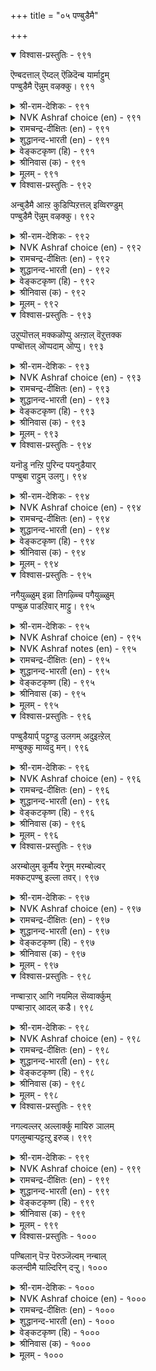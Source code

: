 +++
title = "०५ पण्बुडैमै"

+++


<details open><summary>विश्वास-प्रस्तुतिः - ९९१</summary>

ऎण्बदत्ताल् ऎय्दल् ऎळिदॆन्ब यार्माट्टुम्  
पण्बुडैमै ऎन्नुम् वऴक्कु।      ९९१
</details>

<details><summary>श्री-राम-देशिकः - ९९१</summary>

अधिकारः १००. अनुसृत्य प्रवर्तनम्  
सौलभ्येन समैः साकमनुसृत्य प्रवर्तनात् ।  
विशिष्टगुणसंप्राप्तिः सुलभेति सतां मतम् ॥ ९९१॥
</details>

<details><summary>NVK Ashraf choice (en) - ९९१</summary>

०९९१
The demeanor called courtesy, they say,
Comes easily to those easily accessible to all.
(N.V.K. Ashraf), (Satguru Subramuniyaswami)
</details>

<details><summary>रामचन्द्र-दीक्षितः (en) - ९९१</summary>

991 eṇpatattāl eytal eḷiteṉpa yārmāṭṭum  
paṇpuṭaimai eṉṉum vaḻakku.

991\. Be cautious and easy of access. You will command the homage of the world.  
</details>

<details><summary>शुद्धानन्द-भारती (en) - ९९१</summary>

1\. எண்பதத்தால் எய்தல் எளிதென்ப யார்மாட்டும்  
பண்புடைமை என்னும் வழக்கு.  
To the polite free of access  
Easily comes courteousness.        991  
</details>

<details><summary>वेङ्कटकृष्ण (हि) - ९९१</summary>

991
मिलनसार रहते अगर, सब लोगों को मान ।  
पाना शिष्टाचार है, कहते हैं आसान ॥
</details>

<details><summary>श्रीनिवास (क) - ९९१</summary>

991. ऒब्बनु ऎल्लरल्लियू सुलभवागि सेरुववनादरॆ, अवनिगॆ सद्गुणगळन्नु पडॆयुवुदू सुलभ ऎन्दु ज्ञानिगळु
हेळुवरु.

</details>

<details><summary>मूलम् - ९९१</summary>

ऎण्बदत्ताल् ऎय्दल् ऎळिदॆऩ्प यार्माट्टुम्
पण्बुडैमै ऎऩ्ऩुम् वऴक्कु। ९९१
</details>

<details open><summary>विश्वास-प्रस्तुतिः - ९९२</summary>

अन्बुडैमै आऩ्ऱ कुडिप्पिऱत्तल् इव्विरण्डुम्  
पण्बुडैमै ऎन्नुम् वऴक्कु।       ९९२
</details>

<details><summary>श्री-राम-देशिकः - ९९२</summary>

प्रेम्णा प्रवर्तनं शुद्धविख्यातकुलजन्म च ।  
द्वयमेतन्महत्वाख्यगुणं यच्छति कस्यचित् ॥ ९९२॥
</details>

<details><summary>NVK Ashraf choice (en) - ९९२</summary>

०९९२
Kindness and exalted birth: these two
Constitute the demeanor called courtesy.
(N.V.K. Ashraf)
</details>

<details><summary>रामचन्द्र-दीक्षितः (en) - ९९२</summary>

992 aṉpuṭaimai āṉṟa kuṭippiṟattal ivviraṇṭum  
paṇpuṭaimai eṉṉum vaḻakku.

992\. Courtesy springs from love and noble lineage.  
</details>

<details><summary>शुद्धानन्द-भारती (en) - ९९२</summary>

2\. அன்புடைமை ஆன்ற குடிப்பிறத்தல் இவ்விரண்டும்  
பண்புடைமை என்னும் வழக்கு.  
Humanity and noble birth  
Develop courtesy and moral worth.        992  
</details>

<details><summary>वेङ्कटकृष्ण (हि) - ९९२</summary>

992
उत्तम कुल में जन्म औ’, प्रेम पूर्ण व्यवहार ।  
दोनों शिष्टाचार के, हैं ही श्रेष्ठ प्रकार ॥
</details>

<details><summary>श्रीनिवास (क) - ९९२</summary>

992. प्रीतियुळ्ळवरागिरुवुदु, हॆसराद कुलदल्लि हुट्टिद कीर्ति इरुवदु, इवॆरडू गुणवुळ्ळवरागि बाळुव
सन्मार्गगळॆनिसुवुवु.

</details>

<details><summary>मूलम् - ९९२</summary>

अऩ्पुडैमै आऩ्ऱ कुडिप्पिऱत्तल् इव्विरण्डुम्
पण्बुडैमै ऎऩ्ऩुम् वऴक्कु। ९९२
</details>

<details open><summary>विश्वास-प्रस्तुतिः - ९९३</summary>

उऱुप्पॊत्तल् मक्कळॊप्पु अऩ्ऱाल् वॆऱुत्तक्क  
पण्बॊत्तल् ऒप्पदाम् ऒप्पु।       ९९३
</details>

<details><summary>श्री-राम-देशिकः - ९९३</summary>

जनैः साकं देशसाम्यान्न भेदनुवर्तनम् ।  
गुणेन साम्यमेभिस्तु भवेच्छन्दानुवर्तनम् ॥ ९९३॥
</details>

<details><summary>NVK Ashraf choice (en) - ९९३</summary>

०९९३
What binds humanity together is not physical proximity,
But that binding of courteousness.
(N.V.K. Ashraf)
</details>

<details><summary>रामचन्द्र-दीक्षितः (en) - ९९३</summary>

993 uṟuppottal makkaḷoppu aṉṟāl veṟuttakka  
paṇpottal oppatām oppu.

993\. Mere physical features do not rank with men but only courtesy makes them ascend the scale.  
</details>

<details><summary>शुद्धानन्द-भारती (en) - ९९३</summary>

3\. உறுப்பொத்தல் மக்களொப்பு அன்றால் வெறுத்தக்க  
பண்பொத்தல் ஒப்பதாம் ஒப்பு.  
Likeness in limbs is not likeness  
It's likeness in kind courteousness.        993  
</details>

<details><summary>वेङ्कटकृष्ण (हि) - ९९३</summary>

993
न हो देह के मेल से, श्रेष्ठ जनों का मेल ।  
आत्माओं के योग्य तो, हैं संस्कृति का मेल ॥
</details>

<details><summary>श्रीनिवास (क) - ९९३</summary>

993. मनुष्यरु तम्म देहद अङ्गाङ्गगळल्लि परस्पर होलुवुदु होलिकॆयल्ल; हॊन्दिकॊळ्ळुव गुणगळिन्द
होलुवुदे निजवाद होलिकयॆनिसुवुदु.

</details>

<details><summary>मूलम् - ९९३</summary>

उऱुप्पॊत्तल् मक्कळॊप्पु अऩ्ऱाल् वॆऱुत्तक्क
पण्बॊत्तल् ऒप्पदाम् ऒप्पु। ९९३
</details>

<details open><summary>विश्वास-प्रस्तुतिः - ९९४</summary>

यनॊडु नऩ्ऱि पुरिन्द पयनुडैयार्  
पण्बुबा राट्टुम् उलगु।      ९९४
</details>

<details><summary>श्री-राम-देशिकः - ९९४</summary>

नीतिधर्मसमेतानां परोपकृतिशालिनाम् ।  
महात्मनां गुणं लोकाः प्रशंसन्ति मदान्विताः ॥ ९९४॥
</details>

<details><summary>NVK Ashraf choice (en) - ९९४</summary>

०९९४
The world applauds the conduct of those
Who help with impartiality and generosity. *
(W.H. Drew and J. Lazarus), (N.V.K. Ashraf)
</details>

<details><summary>रामचन्द्र-दीक्षितः (en) - ९९४</summary>

994 nayaṉoṭu naṉṟi purinta payaṉuṭaiyār  
paṇpupā rāṭṭum ulaku.

994\. The world respects the courtesy of those who are just and willing to do good.  
</details>

<details><summary>शुद्धानन्द-भारती (en) - ९९४</summary>

4\. நயனொடு நன்றி புரிந்த பயனுடையார்  
பண்புபா ராட்டும் உலகு.  
The world applauds those helpful men  
Whose actions are just and benign.        994  
</details>

<details><summary>वेङ्कटकृष्ण (हि) - ९९४</summary>

994
नीति धर्म को चाहते, जो करते उपकार ।  
उनके शिष्ट स्वभाव को, सराहता संसार ॥
</details>

<details><summary>श्रीनिवास (क) - ९९४</summary>

994. ऒळ्ळॆय नडतॆ, उप्कार बुद्धि, इवुगळिन्द इतररिगॆ प्रयोजनवागुवन्तॆ बाळुव, सार्थक जीविगळ
गुणगळन्नु इडी लोकवे कॊण्डाडुत्तदॆ.

</details>

<details><summary>मूलम् - ९९४</summary>

यऩॊडु नऩ्ऱि पुरिन्द पयऩुडैयार्
पण्बुबा राट्टुम् उलगु। ९९४
</details>

<details open><summary>विश्वास-प्रस्तुतिः - ९९५</summary>

नगैयुळ्ळुम् इन्ना तिगऴ्च्चि पगैयुळ्ळुम्  
पण्बुळ पाडऱिवार् माट्टु।      ९९५
</details>

<details><summary>श्री-राम-देशिकः - ९९५</summary>

परिहासेऽप्यन्यनिन्दाकरणं दुःखमावहेत् ।  
परानुसरणादज्ञा भवन्ति सुगुणान्विताः ॥ ९९५॥
</details>

<details><summary>NVK Ashraf choice (en) - ९९५</summary>

०९९५
Mockery hurts even in jest, and hence the considerate
Are courteous even to their foes. *
(P.S. Sundaram)
</details>

<details><summary>NVK Ashraf notes (en) - ९९५</summary>

९९५. Compare with ८७१. One should never wish for the accursed thing called enmity, even in jest. (Satguru Subramuniyaswami)
</details>

<details><summary>रामचन्द्र-दीक्षितः (en) - ९९५</summary>

995 nakaiyuḷḷum iṉṉātu ikaḻcci pakaiyuḷḷum  
paṇpuḷa pāṭaṟivār māṭṭu.

995\. Do not mock at others even in a sportive mood. There is virtue in being courteous even to a foe.  
</details>

<details><summary>शुद्धानन्द-भारती (en) - ९९५</summary>

5\. நகையுள்ளும் இன்னாது இகழ்ச்சி பகையுள்ளும்  
பண்புஉள பாடறிவார் மாட்டு.  
The courteous don't even foes detest  
For contempt offends even in jest.        995  
</details>

<details><summary>वेङ्कटकृष्ण (हि) - ९९५</summary>

995
हँसी खेल में भी नहीं, निंदा करना इष्ट ।  
पर-स्वभाव ज्ञाता रहें, रिपुता में भी शिष्ट ॥
</details>

<details><summary>श्रीनिवास (क) - ९९५</summary>

995. विनोददल्लि कूड निन्दनॆयु दुःखवन्नु तरुत्तदॆ; इतरर स्वभाववरितु नडॆयुव सद्गुणिगळ हगॆतनदल्लि
कूड करुणॆ तुम्बिरुत्तदॆ.

</details>

<details><summary>मूलम् - ९९५</summary>

नगैयुळ्ळुम् इऩ्ऩा तिगऴ्च्चि पगैयुळ्ळुम्
पण्बुळ पाडऱिवार् माट्टु। ९९५
</details>

<details open><summary>विश्वास-प्रस्तुतिः - ९९६</summary>

पण्बुडैयार्प् पट्टुण्डु उलगम् अदुइऩ्ऱेल्  
मण्बुक्कु माय्वदु मन्।      ९९६
</details>

<details><summary>श्री-राम-देशिकः - ९९६</summary>

विशिष्टगुणिनां सत्त्वाल्लोकोद्यापि प्रवर्तते ।  
तदभावे प्रपञ्चोऽयं भुवि मग्नो भवेत् किल ॥ ९९६॥
</details>

<details><summary>NVK Ashraf choice (en) - ९९६</summary>

०९९६
The world goes on because of civilized men.
Without them it would collapse into dust. *
(Satguru Subramuniyaswami)
</details>

<details><summary>रामचन्द्र-दीक्षितः (en) - ९९६</summary>

996 paṇpuṭaiyārp paṭṭuṇṭu ulakam atuiṉṟēl  
maṇpukku māyvatu maṉ.

996\. The world is built on the wisdom of the noble and the good; but for them the entire world would be a heap of ruins.  
</details>

<details><summary>शुद्धानन्द-भारती (en) - ९९६</summary>

6\. பண்புடையார்ப் பட்டுண்டு உலகம் அதுஇன்றேல்  
மண்புக்கு மாய்வது மன்.  
The world rests with the mannered best  
Or it crumbles and falls to dust.        996  
</details>

<details><summary>वेङ्कटकृष्ण (हि) - ९९६</summary>

996
शिष्टों के आधार पर, टिकता है संसार ।  
उनके बिन तो वह मिले, मिट्टी में निर्धार ॥
</details>

<details><summary>श्रीनिवास (क) - ९९६</summary>

996. सद्गुणवुळ्ळवरन्ने आधरिसिकॊण्डु लोकद नडॆ निन्तिदॆ. अदिल्लवादरॆ, मण्णिनल्लि सेरि अदु नाशवागि
होगुवुदु निश्चय.

</details>

<details><summary>मूलम् - ९९६</summary>

पण्बुडैयार्प् पट्टुण्डु उलगम् अदुइऩ्ऱेल्
मण्बुक्कु माय्वदु मऩ्। ९९६
</details>

<details open><summary>विश्वास-प्रस्तुतिः - ९९७</summary>

अरम्बोलुम् कूर्मैय रेनुम् मरम्बोल्वर्  
मक्कट्पण्बु इल्ला तवर्।      ९९७
</details>

<details><summary>श्री-राम-देशिकः - ९९७</summary>

सज्जनार्हगुणैर्हीनाः तीक्ष्णासिसमशेमुषीम् ।  
लब्ध्वापि पादपसमा मन्यन्ते मानवैः समैः ॥ ९९७॥
</details>

<details><summary>NVK Ashraf choice (en) - ९९७</summary>

०९९७
Men without character, despite their sharp minds,
Are no better than blocks of wood.
(N.V.K. Ashraf), (S.M. Diaz)
</details>

<details><summary>रामचन्द्र-दीक्षितः (en) - ९९७</summary>

997 arampōlum kūrmaiya rēṉum marampōlvar  
makkaḷpaṇpu illā tavar.

997\. Of what avail is one’s intelligence keen as the edge of the chist^? One is with the socks and gloves if one is not affable.  
</details>

<details><summary>शुद्धानन्द-भारती (en) - ९९७</summary>

7\. அரம்போலும் கூர்மைய ரேனும் மரம்போல்வர்  
மக்கட்பண்பு இல்லா தவர்.  
The mannerless though sharp like file  
Are like wooden blocks indocile.        997  
</details>

<details><summary>वेङ्कटकृष्ण (हि) - ९९७</summary>

997
यद्यपि हैं रेती सदृश, तीक्षण बुद्धि-निधान ।  
मानव-संस्कृति के बिना, नर हैं वृक्ष समान ॥
</details>

<details><summary>श्रीनिवास (क) - ९९७</summary>

997. मानवीय गुणवन्नु हॊन्दिरदॆ इरुववरु, अरवन्नु होलुव हरितवाद बुद्धियुळ्ळवरादरू चलनॆयिल्लद
मरवन्ने होलुत्तारॆ.

</details>

<details><summary>मूलम् - ९९७</summary>

अरम्बोलुम् कूर्मैय रेऩुम् मरम्बोल्वर्
मक्कट्पण्बु इल्ला तवर्। ९९७
</details>

<details open><summary>विश्वास-प्रस्तुतिः - ९९८</summary>

नण्बाऱ्ऱार् आगि नयमिल सॆय्वार्क्कुम्  
पण्बाऱ्ऱार् आदल् कडै।       ९९८
</details>

<details><summary>श्री-राम-देशिकः - ९९८</summary>

विना मैत्रीं विरोधं च कुर्वतां विषयेऽपि यः ।  
गुणवान्न प्रवर्तेत् दोषयुक्तः स गण्यते ॥ ९९८॥
</details>

<details><summary>NVK Ashraf choice (en) - ९९८</summary>

०९९८
It is disgraceful to be discourteous,
Even towards the unfriendly who treat you unjustly.
(Satguru Subramuniyaswami)
</details>

<details><summary>रामचन्द्र-दीक्षितः (en) - ९९८</summary>

998 naṇpāṟṟār āki nayamila ceyvārkkum  
paṇpāṟṟār ātal kaṭai.

998\. To be failing in one’s courtesy even to one’s foe is sin.  
</details>

<details><summary>शुद्धानन्द-भारती (en) - ९९८</summary>

8\. நண்பாற்றா ராகி நயமில செய்வார்க்கும்  
பண்பாற்றா ராதல் கடை.  
Discourtesy is mean indeed  
E'en to a base unfriendly breed.        998  
</details>

<details><summary>वेङ्कटकृष्ण (हि) - ९९८</summary>

998
मित्र न रह जो शत्रु हैं, उनसे भी व्यवहार ।  
सभ्य पुरुष का नहिं किया, तो वह अधम विचार ॥
</details>

<details><summary>श्रीनिवास (क) - ९९८</summary>

998. स्नेहविल्लदवरागि कॆट्टद्दन्ने माडुववरिगॆ कूड ऒळ्ळॆय गुणगळन्नु प्रदर्शिसदिरुवुदु कीळ्तरवॆनिसुवुदु.

</details>

<details><summary>मूलम् - ९९८</summary>

नण्बाऱ्ऱार् आगि नयमिल सॆय्वार्क्कुम्
पण्बाऱ्ऱार् आदल् कडै। ९९८
</details>

<details open><summary>विश्वास-प्रस्तुतिः - ९९९</summary>

नगल्वल्लर् अल्लार्क्कु मायिरु ञालम्  
पगलुम्बाऱ्पट्टऩ्ऱु इरुळ्।       ९९९
</details>

<details><summary>श्री-राम-देशिकः - ९९९</summary>

स्नेहतत्त्वं समालम्ब्य प्रवर्तनमजानताम् ।  
दिवसोऽपि प्रभायुक्तो दृश्येत् तमसावृतः ॥ ९९९॥
</details>

<details><summary>NVK Ashraf choice (en) - ९९९</summary>

०९९९
To those who cannot laugh,
This big world is all darkness even during the day.
(C. Rajagopalachari)
</details>

<details><summary>रामचन्द्र-दीक्षितः (en) - ९९९</summary>

999 nakalvallar allārkku māyiru ñālam  
pakalumpāṟ paṭṭaṉṟ iruḷ.

999\. Even the wide world darkens at noon to the sullen who fails to gladden the hearts of men.  
</details>

<details><summary>शुद्धानन्द-भारती (en) - ९९९</summary>

9\. நகல்வல்லர் அல்லார்க்கு மாயிரு ஞாலம்  
பகலும்பாற் பட்டன்று இருள்.  
To those bereft of smiling light  
Even in day the earth is night.        999  
</details>

<details><summary>वेङ्कटकृष्ण (हि) - ९९९</summary>

999
जो जन कर सकते नहीं, प्रसन्न मन व्यवहार ।  
दिन में भी तम में पड़ा, है उनका संसार ॥
</details>

<details><summary>श्रीनिवास (क) - ९९९</summary>

999. नगबल्ल गुणविल्लदवरिगॆ विशालवाद ई लोकदल्लि हगलिनल्लू कत्तलॆये काणुवुदु.

</details>

<details><summary>मूलम् - ९९९</summary>

नगल्वल्लर् अल्लार्क्कु मायिरु ञालम्
पगलुम्बाऱ् पट्टऩ्ऱु इरुळ्। ९९९
</details>

<details open><summary>विश्वास-प्रस्तुतिः - १०००</summary>

पण्बिलान् पॆऱ्ऱ पॆरुञ्जॆल्वम् नन्बाल्  
कलन्दीमै याल्दिरिन् दऱ्ऱु।      १०००
</details>

<details><summary>श्री-राम-देशिकः - १०००</summary>

निर्गुणेनार्जितं वित्तं नोपयोगकरं भवेत् ।  
यथा स्यात् पात्रदोषेण पयो माधुर्यवर्जितः ॥ १०००॥
</details>

<details><summary>NVK Ashraf choice (en) - १०००</summary>

१०००
The great wealth kept by the uncultured
Is clean milk gone sour in a can unclean.
(N.V.K. Ashraf)
</details>

<details><summary>रामचन्द्र-दीक्षितः (en) - १०००</summary>

1000 paṇpilāṉ peṟṟa peruñcelvam naṉpāl  
kalantīmai yāltirintu aṟṟu.

1000\. Of what' use is the wealth of the discourteous? It is like good milk spoilt by an unclean vessel.  
</details>

<details><summary>शुद्धानन्द-भारती (en) - १०००</summary>

10\. பண்பிலான் பெற்ற பெருஞ் செல்வம் நன்பால்  
கலந்தீமை யால்திரிந்த தற்று.  
The wealth heaped by the churlish base  
Is pure milk soured by impure vase.        1000  
</details>

<details><summary>वेङ्कटकृष्ण (हि) - १०००</summary>

1000
जो है प्राप्त असभ्य को, धन-सम्पत्ति अमेय ।  
कलश-दोष से फट गया, शुद्ध दूध सम ज्ञेय ॥
</details>

<details><summary>श्रीनिवास (क) - १०००</summary>

1000. गुणविल्लदवन कैलिरुव अतुळवाद ऐश्वर्यवु कॊळकु पात्रयल्लिट्टु ऒळ्लॆय हालिनन्तॆ शीघ्रवे कॆट्टु होगुत्तदॆ.
</details>

<details><summary>मूलम् - १०००</summary>

पण्बिलाऩ् पॆऱ्ऱ पॆरुञ्जॆल्वम् नऩ्पाल्
कलन्दीमै याल्दिरिन् दऱ्ऱु। १०००
</details>

